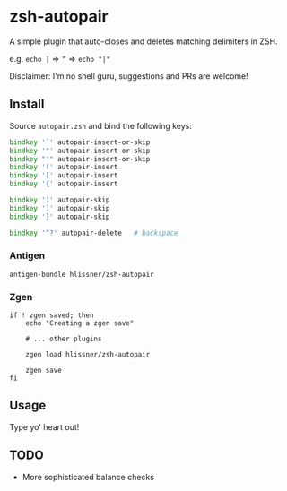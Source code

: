 # zsh-autopair

A simple plugin that auto-closes and deletes matching delimiters in ZSH.

e.g. `echo |` => <kbd>"</kbd> => `echo "|"`

Disclaimer: I'm no shell guru, suggestions and PRs are welcome!

## Install

Source `autopair.zsh` and bind the following keys:

```zsh
bindkey '`' autopair-insert-or-skip
bindkey '"' autopair-insert-or-skip
bindkey "'" autopair-insert-or-skip
bindkey '(' autopair-insert
bindkey '[' autopair-insert
bindkey '{' autopair-insert

bindkey ')' autopair-skip
bindkey ']' autopair-skip
bindkey '}' autopair-skip

bindkey '^?' autopair-delete   # backspace
```

### Antigen

`antigen-bundle hlissner/zsh-autopair`

### Zgen

```
if ! zgen saved; then
    echo "Creating a zgen save"

    # ... other plugins

    zgen load hlissner/zsh-autopair

    zgen save
fi
```

## Usage

Type yo' heart out!

## TODO

* More sophisticated balance checks
